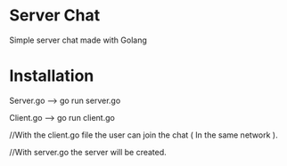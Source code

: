 # Server Chat
Simple server chat made with Golang

# Installation

Server.go --> go run server.go

Client.go --> go run client.go

//With the client.go file the user can join the chat ( In the same network ).

//With server.go the server will be created.
